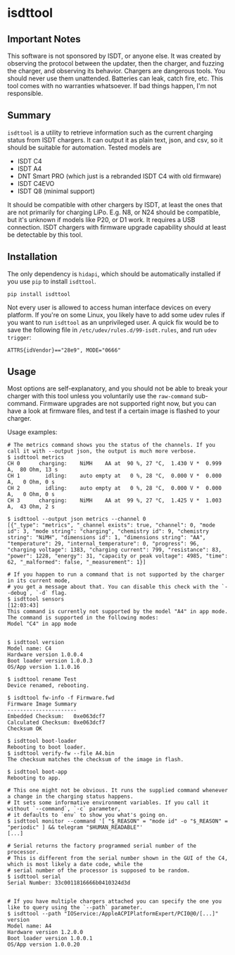 # isdttool

## Important Notes
This software is not sponsored by ISDT, or anyone else. It was created by observing the protocol between the updater, then the charger, and fuzzing the charger, and observing its behavior. Chargers are dangerous tools. You should never use them unattended. Batteries can leak, catch fire, etc. This tool comes with no warranties whatsoever. If bad things happen, I'm not responsible.

## Summary

`isdttool` is a utility to retrieve information such as the current charging status from ISDT chargers. It can output it as plain text, json, and csv, so it should be suitable for automation. Tested models are
- ISDT C4
- ISDT A4
- DNT Smart PRO (which just is a rebranded ISDT C4 with old firmware)
- ISDT C4EVO
- ISDT Q8 (minimal support)

It should be compatible with other chargers by ISDT, at least the ones that are not primarily for charging LiPo. E.g. N8, or N24 should be compatible, but it's unknown if models like P20, or D1 work. It requires a USB connection. ISDT chargers with firmware upgrade capability should at least be detectable by this tool.

## Installation

The only dependency is `hidapi`, which should be automatically installed if you use `pip` to install `isdttool`.

    pip install isdttool

Not every user is allowed to access human interface devices on every platform. If you're on some Linux, you likely have to add some udev rules if you want to run `isdttool` as an unprivileged user. A quick fix would be to save the following file in `/etc/udev/rules.d/99-isdt.rules`, and run `udev trigger`:

    ATTRS{idVendor}=="28e9", MODE="0666"

## Usage

Most options are self-explanatory, and you should not be able to break your charger with this tool unless you voluntarily use the `raw-command` sub-command. Firmware upgrades are not supported right now, but you can have a look at firmware files, and test if a certain image is flashed to your charger.

Usage examples:

    # The metrics command shows you the status of the channels. If you call it with --output json, the output is much more verbose.
    $ isdttool metrics
    CH 0      charging:    NiMH    AA at  90 %, 27 °C,  1.430 V *  0.999 A,  80 Ohm, 13 s
    CH 1        idling:    auto empty at   0 %, 28 °C,  0.000 V *  0.000 A,   0 Ohm, 0 s
    CH 2        idling:    auto empty at   0 %, 28 °C,  0.000 V *  0.000 A,   0 Ohm, 0 s
    CH 3      charging:    NiMH    AA at  99 %, 27 °C,  1.425 V *  1.003 A,  43 Ohm, 2 s
    
    $ isdttool --output json metrics --channel 0
    [{"_type": "metrics", "_channel exists": true, "channel": 0, "mode id": 3, "mode string": "charging", "chemistry id": 9, "chemistry string": "NiMH", "dimensions id": 1, "dimensions string": "AA", "temperature": 29, "internal_temperature": 0, "progress": 96, "charging voltage": 1383, "charging current": 799, "resistance": 83, "power": 1228, "energy": 31, "capacity or peak voltage": 4985, "time": 62, "_malformed": false, "_measurement": 1}]
    
    # If you happen to run a command that is not supported by the charger in its current mode,
    # you get a message about that. You can disable this check with the `--debug`, `-d` flag.
    $ isdttool sensors                                                                                                                       [12:03:43]
    This command is currently not supported by the model "A4" in app mode.
    The command is supported in the following modes:
    Model "C4" in app mode
    
    
    $ isdttool version
    Model name: C4
    Hardware version 1.0.0.4
    Boot loader version 1.0.0.3
    OS/App version 1.1.0.16
    
    $ isdttool rename Test
    Device renamed, rebooting.
    
    $ isdttool fw-info -f Firmware.fwd
    Firmware Image Summary
    ----------------------
    Embedded Checksum:   0xe063dcf7
    Calculated Checksum: 0xe063dcf7
    Checksum OK
    
    $ isdttool boot-loader
    Rebooting to boot loader.
    $ isdttool verify-fw --file A4.bin
    The checksum matches the checksum of the image in flash.
    
    $ isdttool boot-app
    Rebooting to app.
    
    # This one might not be obvious. It runs the supplied command whenever a change in the charging status happens.
    # It sets some informative environment variables. If you call it without `--command`, `-c` parameter,
    # it defaults to `env` to show you what's going on.
    $ isdttool monitor --command '[ "$_REASON" = "mode id" -o "$_REASON" = "periodic" ] && telegram "$HUMAN_READABLE"'
    [...]
    
    # Serial returns the factory programmed serial number of the processor.
    # This is different from the serial number shown in the GUI of the C4, which is most likely a date code, while the
    # serial number of the processor is supposed to be random.
    $ isdttool serial
    Serial Number: 33c0011816666b0410324d3d
    
    
    # If you have multiple chargers attached you can specify the one you like to query using the `--path` parameter.
    $ isdttool --path "IOService:/AppleACPIPlatformExpert/PCI0@0/[...]" version
    Model name: A4
    Hardware version 1.2.0.0
    Boot loader version 1.0.0.1
    OS/App version 1.0.0.20
